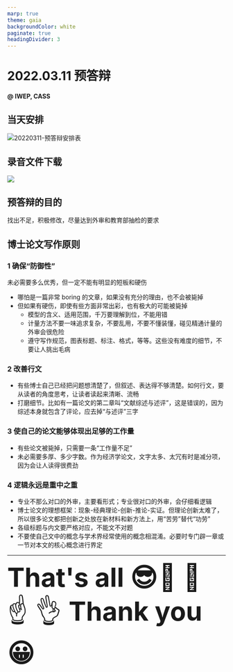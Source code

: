 ```yaml
---
marp: true
theme: gaia
backgroundColor: white
paginate: true
headingDivider: 3
---
```


# 2022.03.11 预答辩
<!-- 
_class: lead
_paginate: false
_backgroundColor: black
_color: white
-->

#### @ IWEP, CASS

## 当天安排
<!-- _class: lead -->
![20220311-预答辩安排表](http://humoon-image-hosting-service.oss-cn-beijing.aliyuncs.com/img/typora/2022/20220311-预答辩安排表.jpg)


## 录音文件下载
<!-- _class: lead -->
![](http://humoon-image-hosting-service.oss-cn-beijing.aliyuncs.com/img/typora/2022/20220311-预答辩会录音提取二维码.png)


## 预答辩的目的
<!-- _class: lead -->
找出不足，积极修改，尽量达到外审和教育部抽检的要求

## 博士论文写作原则

<!-- 
_class: lead
-->

### 1 确保“防御性”

未必需要多么优秀，但一定不能有明显的短板和硬伤

* 哪怕是一篇非常 boring 的文章，如果没有充分的理由，也不会被毙掉
* 但如果有硬伤，即使有些方面非常出彩，也有极大的可能被毙掉
   * 模型的含义、适用范围，千万要理解到位，不能用错
   * 计量方法不要一味追求复杂，不要乱用，不要不懂装懂，碰见精通计量的外审会很危险
   * 遵守写作规范，图表标题、标注、格式，等等。这些没有难度的细节，不要让人挑出毛病

### 2 改善行文

* 有些博士自己已经把问题想清楚了，但叙述、表达得不够清楚。如何行文，要从读者的角度思考，让读者读起来清晰、流畅
* 打磨细节。比如有一篇论文的第二章叫“文献综述与述评”，这是错误的，因为综述本身就包含了评论，应去掉“与述评”三字


### 3 使自己的论文能够体现出足够的工作量

* 有些论文被毙掉，只需要一条“工作量不足”
* 未必需要多厚、多少字数。作为经济学论文，文字太多、太冗有时是减分项，因为会让人读得很费劲

### 4 逻辑永远是重中之重
* 专业不那么对口的外审，主要看形式；专业很对口的外审，会仔细看逻辑
* 博士论文的理想框架：现象-经典理论-创新-推论-实证。但理论创新太难了，所以很多论文都把创新之处放在新材料和新方法上，用“苦劳”替代“功劳”
* 各级标题与内文要严格对应，不能文不对题
* 不要使自己文中的概念与学术界经常使用的概念相混淆。必要时专门辟一章或一节对本文的核心概念进行界定

---

<strong style="font-size:60px">That's all 😎</strong>
<font style = "font-size:60px"> :raised_hands: </font>
<font style = "font-size:60px"> :open_hands: </font>
<font style = "font-size:60px"> :point_up: </font>
<font style = "font-size:60px"> :ok_hand: </font>
<strong style="font-size:60px">Thank you 😀</strong>


<!-- 
_class: lead
_paginate: false
_backgroundColor: black
_color: #ffdc5d
-->